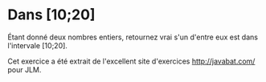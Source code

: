 
# Dans [10;20] #
Étant donné deux nombres entiers, retournez vrai s'un d'entre eux est dans
l'intervale [10;20].

Cet exercice a été extrait de l'excellent site d'exercices
http://javabat.com/ pour JLM.

